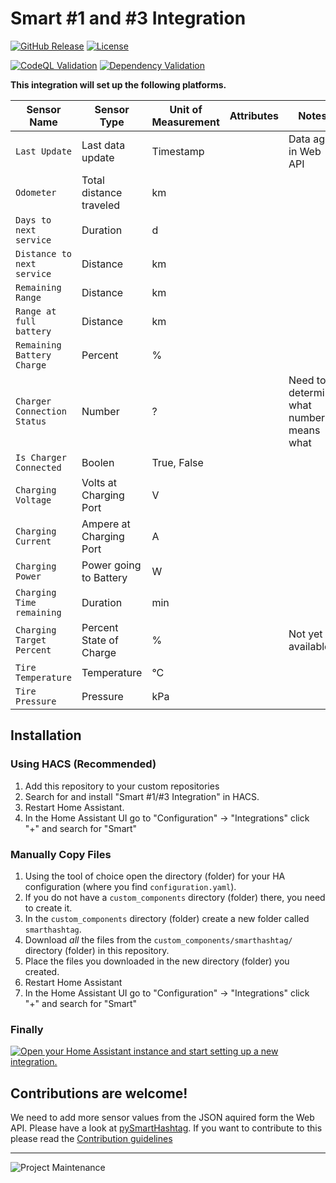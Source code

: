 # Smart #1 and #3 Integration

[![GitHub Release][releases-shield]][releases]
[![License][license-shield]](LICENSE)

[![CodeQL Validation][codeql-shield]][codeql]
[![Dependency Validation][tests-shield]][tests]

**This integration will set up the following platforms.**

| Sensor Name                 | Sensor Type             | Unit of Measurement | Attributes | Notes                                    |
| --------------------------- | ----------------------- | ------------------- | ---------- | ---------------------------------------- |
| `Last Update`               | Last data update        | Timestamp           |            | Data age in Web API                      |
| `Odometer`                  | Total distance traveled | km                  |            |                                          |
| `Days to next service`      | Duration                | d                   |            |                                          |
| `Distance to next service`  | Distance                | km                  |            |                                          |
| `Remaining Range`           | Distance                | km                  |            |                                          |
| `Range at full battery`     | Distance                | km                  |            |                                          |
| `Remaining Battery Charge`  | Percent                 | %                   |            |                                          |
| `Charger Connection Status` | Number                  | ?                   |            | Need to determine what number means what |
| `Is Charger Connected`      | Boolen                  | True, False         |            |                                          |
| `Charging Voltage`          | Volts at Charging Port  | V                   |            |                                          |
| `Charging Current`          | Ampere at Charging Port | A                   |            |                                          |
| `Charging Power`            | Power going to Battery  | W                   |            |                                          |
| `Charging Time remaining`   | Duration                | min                 |            |                                          |
| `Charging Target Percent`   | Percent State of Charge | %                   |            | Not yet available                        |
| `Tire Temperature`          | Temperature             | °C                  |            |                                          |
| `Tire Pressure`             | Pressure                | kPa                 |            |                                          |

## Installation

### Using HACS (Recommended)

1. Add this repository to your custom repositories
1. Search for and install "Smart #1/#3 Integration" in HACS.
1. Restart Home Assistant.
1. In the Home Assistant UI go to "Configuration" -> "Integrations" click "+" and search for "Smart"

### Manually Copy Files

1. Using the tool of choice open the directory (folder) for your HA configuration (where you find `configuration.yaml`).
1. If you do not have a `custom_components` directory (folder) there, you need to create it.
1. In the `custom_components` directory (folder) create a new folder called `smarthashtag`.
1. Download _all_ the files from the `custom_components/smarthashtag/` directory (folder) in this repository.
1. Place the files you downloaded in the new directory (folder) you created.
1. Restart Home Assistant
1. In the Home Assistant UI go to "Configuration" -> "Integrations" click "+" and search for "Smart"

### Finally

[![Open your Home Assistant instance and start setting up a new integration.](https://my.home-assistant.io/badges/config_flow_start.svg)](https://my.home-assistant.io/redirect/config_flow_start/?domain=smarthashtag)

## Contributions are welcome!

We need to add more sensor values from the JSON aquired form the Web API. Please have a look at [pySmartHashtag](https://github.com/DasBasti/pySmartHashtag).
If you want to contribute to this please read the [Contribution guidelines](CONTRIBUTING.md)

---

![Project Maintenance][maintenance-shield]

[commits-shield]: https://img.shields.io/github/commit-activity/y/DasBasti/smarthashtag.svg?style=for-the-badge
[commits]: https://github.com/DasBasti/smarthashtag/commits/main
[license-shield]: https://img.shields.io/github/license/DasBasti/smarthashtag.svg?style=for-the-badge
[maintenance-shield]: https://img.shields.io/badge/maintainer-Bastian%20Neumann%20%40DasBasti-blue.svg?style=for-the-badge
[releases-shield]: https://img.shields.io/github/v/release/DasBasti/smarthashtag.svg?style=for-the-badge&include_prereleases
[releases]: https://github.com/DasBasti/smarthashtag/releases
[codeql-shield]: https://github.com/DasBasti/smarthashtag/actions/workflows/codeql-analysis.yml/badge.svg?style=for-the-badge
[codeql]: https://github.com/DasBasti/smarthashtag/actions/workflows/codeql-analysis.yml
[tests-shield]: https://github.com/DasBasti/SmartHashtag/actions/workflows/tests.yml/badge.svg
[tests]: https://github.com/DasBasti/SmartHashtag/actions/workflows/tests.yml
